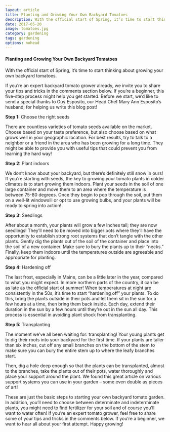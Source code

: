 ```yaml
---
layout: article
title: Planting and Growing Your Own Backyard Tomatoes
description: With the official start of Spring, it’s time to start thinking about growing your own backyard tomatoes.
date: 2017-05-20
image: tomatoes.jpg
category: gardening
tags: gardening
options: nohead
---
```


#### Planting and Growing Your Own Backyard Tomatoes
With the official start of Spring, it’s time to start thinking about growing your own backyard tomatoes.

If you’re an expert backyard tomato grower already, we invite you to share your tips and tricks in the comments section below. If you’re a beginner, this five-step process might help you get started. Before we start, we’d like to send a special thanks to Guy Esposito, our Head Chef Mary Ann Esposito’s husband, for helping us write this blog post!
<br>

**Step 1:** Choose the right seeds
<br>

There are countless varieties of tomato seeds available on the market. Choose based on your taste preference, but also choose based on what grows well in your geographic location. For best results, try to talk to a neighbor or a friend in the area who has been growing for a long time. They might be able to provide you with useful tips that could prevent you from learning the hard way!
<br>

**Step 2:** Plant indoors
<br>

We don’t know about your backyard, but there’s definitely still snow in ours! If you’re starting with seeds, the key to growing your tomato plants in colder climates is to start growing them indoors. Plant your seeds in the soil of one large container and move them to an area where the temperature is between 75-80 degrees. Once they begin to pop through the soil, put them on a well-lit windowsill or opt to use growing bulbs, and your plants will be ready to spring into action!
<br>

**Step 3:** Seedlings
<br>

After about a month, your plants will grow a few inches tall; they are now seedlings! They’ll need to be moved into bigger pots where they’ll have the opportunity to establish strong root systems that don’t tangle with the other plants. Gently dig the plants out of the soil of the container and place into the soil of a new container. Make sure to bury the plants up to their “necks.” Finally, keep them indoors until the temperatures outside are agreeable and appropriate for planting.
<br>

**Step 4:** Hardening off
<br>

The last frost, especially in Maine, can be a little later in the year, compared to what you might expect. In more northern parts of the country, it can be as late as the official start of summer!
When temperatures at night are consistently in the 50s, it’s time to start “hardening off” your plants. To do this, bring the plants outside in their pots and let them sit in the sun for a few hours at a time, then bring them back inside. Each day, extend their duration in the sun by a few hours until they’re out in the sun all day. This process is essential in avoiding plant shock from transplanting.
<br>

**Step 5:** Transplanting
<br>

The moment we’ve all been waiting for: transplanting! Your young plants get to dig their roots into your backyard for the first time.
If your plants are taller than six inches, cut off any small branches on the bottom of the stem to make sure you can bury the entire stem up to where the leafy branches start.

Then, dig a hole deep enough so that the plants can be transplanted, almost to the branches, take the plants out of their pots, water thoroughly and place your support around the plant. We found this great article on various support systems you can use in your garden – some even double as pieces of art!

These are just the basic steps to starting your own backyard tomato garden. In addition, you’ll need to choose between determinate and indeterminate plants, you might need to find fertilizer for your soil and of course you’ll want to water often!
If you’re an expert tomato grower, feel free to share some of your tips and tricks in the comments below. If you’re a beginner, we want to hear all about your first attempt. Happy growing!
